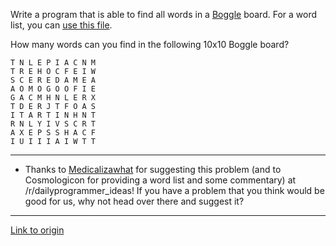 Write a program that is able to find all words in a [Boggle](http://en.wikipedia.org/wiki/Boggle) board. For a word list, you can [use this file](http://code.google.com/p/dotnetperls-controls/downloads/detail?name=enable1.txt).

How many words can you find in the following 10x10 Boggle board?
    
    T N L E P I A C N M
    T R E H O C F E I W
    S C E R E D A M E A
    A O M O G O O F I E
    G A C M H N L E R X
    T D E R J T F O A S
    I T A R T I N H N T
    R N L Y I V S C R T
    A X E P S S H A C F
    I U I I I A I W T T
    
***

* Thanks to [Medicalizawhat](http://www.reddit.com/user/Medicalizawhat) for suggesting this problem (and to Cosmologicon for providing a word list and some commentary) at /r/dailyprogrammer_ideas! If you have a problem that you think would be good for us, why not head over there and suggest it?

---

[Link to origin](https://www.reddit.com/r/dailyprogrammer/wn3qf)